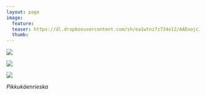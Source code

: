 ```yaml
---
layout: page
image:
  feature:
  teaser: https://dl.dropboxusercontent.com/sh/ea1wtnz7z734o12/AADxojcJaTJ_KC7PJfDhLyCda/luontokuvat/kev%C3%A4t/DS16040-245px.jpg
  thumb:
---
```


[![](https://dl.dropboxusercontent.com/sh/ea1wtnz7z734o12/AABTAJSyzxv7RmEPeq0Se_Fca/luontokuvat/kev%C3%A4t/DS16026-800px.jpg)](https://dl.dropboxusercontent.com/sh/ea1wtnz7z734o12/AABrIr3pxELCGKb6X9LUCdJja/luontokuvat/kev%C3%A4t/DS16026.jpg)

[![](https://dl.dropboxusercontent.com/sh/ea1wtnz7z734o12/AADn-TAvtsB2MrZHnHsqNJeWa/luontokuvat/kev%C3%A4t/DS16035-800px.jpg)](https://dl.dropboxusercontent.com/sh/ea1wtnz7z734o12/AAAxtZw583sCivFv8XDymlmDa/luontokuvat/kev%C3%A4t/DS16035.jpg)

[![](https://dl.dropboxusercontent.com/sh/ea1wtnz7z734o12/AACCnbXHbFUYUcOtwVBXtG99a/luontokuvat/kev%C3%A4t/DS16040-800px.jpg)](https://dl.dropboxusercontent.com/sh/ea1wtnz7z734o12/AABcd6U9xyfciB9g-G1-xNQ4a/luontokuvat/kev%C3%A4t/DS16040.jpg)

*Pikkukäenrieska*
